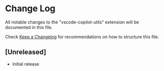 # Change Log

All notable changes to the "vscode-copilot-utils" extension will be documented in this file.

Check [Keep a Changelog](http://keepachangelog.com/) for recommendations on how to structure this file.

## [Unreleased]

- Initial release
